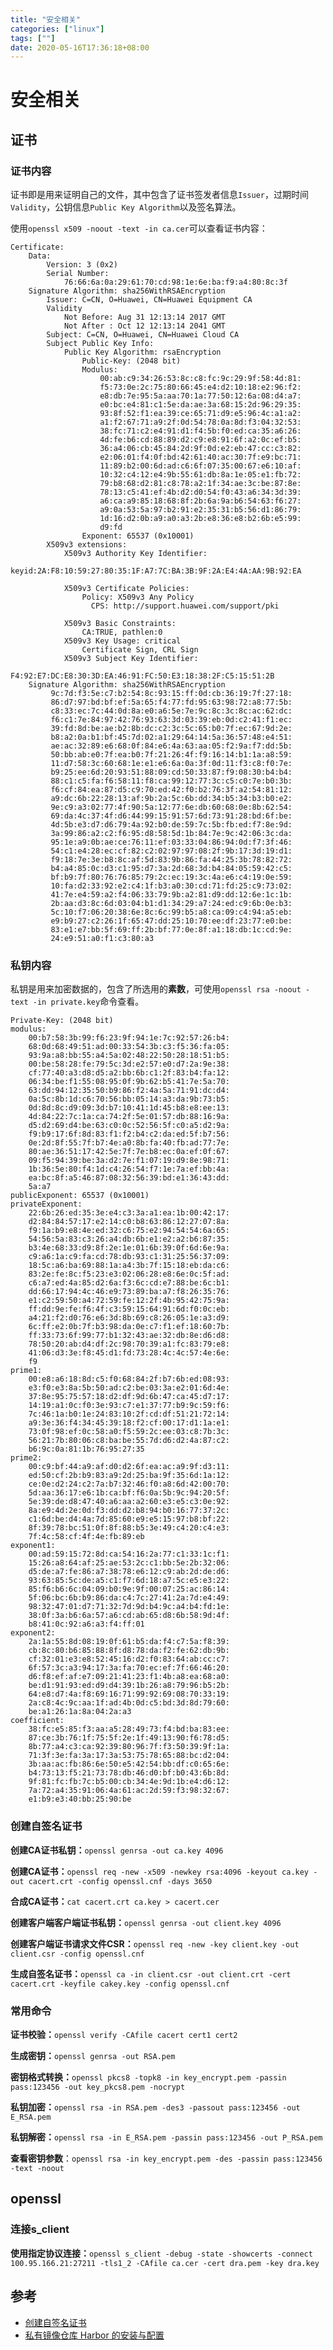 ```yaml
---
title: "安全相关"
categories: ["linux"]
tags: [""]
date: 2020-05-16T17:36:18+08:00
---
```


# 安全相关

## 证书

### 证书内容

证书即是用来证明自己的文件，其中包含了证书签发者信息`Issuer`，过期时间`Validity`，公钥信息`Public Key Algorithm`以及签名算法。

使用`openssl x509 -noout -text -in ca.cer`可以查看证书内容：

```shell
Certificate:
    Data:
        Version: 3 (0x2)
        Serial Number:
            76:66:6a:0a:29:61:70:cd:98:1e:6e:ba:f9:a4:80:8c:3f
    Signature Algorithm: sha256WithRSAEncryption
        Issuer: C=CN, O=Huawei, CN=Huawei Equipment CA
        Validity
            Not Before: Aug 31 12:13:14 2017 GMT
            Not After : Oct 12 12:13:14 2041 GMT
        Subject: C=CN, O=Huawei, CN=Huawei Cloud CA
        Subject Public Key Info:
            Public Key Algorithm: rsaEncryption
                Public-Key: (2048 bit)
                Modulus:
                    00:ab:c9:34:26:53:8c:c8:fc:9c:29:9f:58:4d:81:
                    f5:73:0e:2c:75:80:66:45:e4:d2:10:18:e2:96:f2:
                    e8:db:7e:95:5a:aa:70:1a:77:50:12:6a:08:d4:a7:
                    e0:bc:e4:81:c1:5e:da:ae:3a:68:15:2d:96:29:35:
                    93:8f:52:f1:ea:39:ce:65:71:d9:e5:96:4c:a1:a2:
                    a1:f2:67:71:a9:2f:0d:54:78:0a:8d:f3:04:32:53:
                    38:fc:71:c2:e4:91:d1:f4:5b:f0:ed:ca:35:a6:26:
                    4d:fe:b6:cd:88:89:d2:c9:e8:91:6f:a2:0c:ef:b5:
                    36:a4:06:cb:45:84:2d:9f:0d:e2:eb:47:cc:c3:82:
                    e2:06:01:f4:0f:bd:42:61:40:ac:30:7f:e9:bc:71:
                    11:89:b2:00:6d:ad:c6:6f:07:35:00:67:e6:10:af:
                    10:32:c4:12:e4:9b:55:61:db:8a:1e:05:e1:fb:72:
                    79:b8:68:d2:81:c8:78:a2:1f:34:ae:3c:be:87:8e:
                    78:13:c5:41:ef:4b:d2:d0:54:f0:43:a6:34:3d:39:
                    a6:ca:a9:85:18:68:8f:2b:6a:9a:b6:54:63:f6:27:
                    a9:0a:53:5a:97:b2:91:e2:35:31:b5:56:d1:86:79:
                    1d:16:d2:0b:a9:a0:a3:2b:e8:36:e8:b2:6b:e5:99:
                    d9:fd
                Exponent: 65537 (0x10001)
        X509v3 extensions:
            X509v3 Authority Key Identifier: 
                keyid:2A:F8:10:59:27:80:35:1F:A7:7C:BA:3B:9F:2A:E4:4A:AA:9B:92:EA

            X509v3 Certificate Policies: 
                Policy: X509v3 Any Policy
                  CPS: http://support.huawei.com/support/pki

            X509v3 Basic Constraints: 
                CA:TRUE, pathlen:0
            X509v3 Key Usage: critical
                Certificate Sign, CRL Sign
            X509v3 Subject Key Identifier: 
                F4:92:E7:DC:E8:30:3D:EA:46:91:FC:50:E3:18:38:2F:C5:15:51:2B
    Signature Algorithm: sha256WithRSAEncryption
         9c:7d:f3:5e:c7:b2:54:8c:93:15:ff:0d:cb:36:19:7f:27:18:
         86:d7:97:bd:bf:ef:5a:65:f4:77:fd:95:63:98:72:a8:77:5b:
         c8:33:ec:7c:44:0d:8a:e0:a6:5e:7e:9c:8c:3c:8c:ac:62:dc:
         f6:c1:7e:84:97:42:76:93:63:3d:03:39:eb:0d:c2:41:f1:ec:
         39:fd:8d:be:ae:b2:8b:dc:c2:3c:5c:65:b0:7f:ec:67:9d:2e:
         b8:a2:0a:b1:bf:45:7d:02:a1:29:64:14:5a:36:57:48:e4:51:
         ae:ac:32:89:e6:68:0f:84:e6:4a:63:aa:05:f2:9a:f7:dd:5b:
         50:bb:ab:e0:7f:ea:b0:7f:21:26:4f:f9:16:14:b1:1a:a8:59:
         11:d7:58:3c:60:68:1e:e1:e6:6a:0a:3f:0d:11:f3:c8:f0:7e:
         b9:25:ee:6d:20:93:51:88:09:cd:50:33:87:f9:08:30:b4:b4:
         88:c1:c5:fa:f6:58:11:f8:ca:99:12:77:3c:c5:c0:7e:b0:3b:
         f6:cf:84:ea:87:d5:c9:70:ed:42:f0:b2:76:3f:a2:54:81:12:
         a9:dc:6b:22:28:13:af:9b:2a:5c:6b:dd:34:b5:34:b3:b0:e2:
         9e:c9:a3:02:77:4f:90:5a:12:77:6e:db:60:68:0e:8b:62:54:
         69:da:4c:37:4f:d6:44:99:15:91:57:6d:73:91:28:bd:6f:be:
         4d:5b:e3:d7:d6:79:4a:92:b0:de:59:7c:5b:fb:ed:f7:8e:9d:
         3a:99:86:a2:c2:f6:95:d8:58:5d:1b:84:7e:9c:42:06:3c:da:
         95:1e:a9:0b:ae:ce:76:11:ef:03:33:04:86:94:0d:f7:3f:46:
         54:c1:e4:28:ec:cf:82:c2:02:97:97:08:2f:9b:17:3d:19:d1:
         f9:18:7e:3e:b8:8c:af:5d:83:9b:86:fa:44:25:3b:78:82:72:
         b4:a4:85:0c:d3:c1:95:d7:3a:2d:68:3d:b4:84:05:59:42:c5:
         bf:b9:7f:80:76:76:85:79:2c:ec:19:3c:4a:e6:c4:19:0e:59:
         10:fa:d2:33:92:e2:c4:1f:b3:a0:30:cd:71:fd:25:c9:73:02:
         41:7e:e4:59:a2:f4:06:33:79:9b:a2:81:d9:dd:12:6e:1c:1b:
         2b:aa:d3:8c:6d:03:04:b1:d1:34:29:a7:24:ed:c9:6b:0e:b3:
         5c:10:f7:06:20:38:6e:8c:6c:99:b5:a8:ca:09:c4:94:a5:eb:
         e9:b9:27:c2:26:1f:65:47:dd:25:10:70:ee:df:23:77:e0:be:
         83:e1:e7:bb:5f:69:ff:2b:bf:77:0e:8f:a1:18:db:1c:cd:9e:
         24:e9:51:a0:f1:c3:80:a3
```

### 私钥内容

私钥是用来加密数据的，包含了所选用的**素数**，可使用`openssl rsa -noout -text -in private.key`命令查看。

```shell
Private-Key: (2048 bit)
modulus:
    00:b7:58:3b:99:f6:23:9f:94:1e:7c:92:57:26:b4:
    68:0d:68:49:51:ad:00:33:54:3b:c3:f5:36:fa:05:
    93:9a:a8:bb:55:a4:5a:02:48:22:50:28:18:51:b5:
    00:be:58:28:fe:79:5c:3d:e2:57:e0:d7:2a:9e:38:
    cf:77:40:a3:d8:d5:a2:bb:6b:c1:2f:83:b4:fa:12:
    06:34:be:f1:55:08:95:0f:9b:62:b5:41:7e:5a:70:
    63:dd:94:12:35:50:b9:86:f2:4a:5a:71:91:dc:d4:
    0a:5c:8b:1d:c6:70:56:bb:05:14:a3:da:9b:73:b5:
    0d:8d:8c:d9:09:3d:b7:10:41:1d:45:b8:e8:ee:13:
    4d:84:22:7c:1a:ca:74:2f:5e:01:57:db:88:16:9a:
    d5:d2:69:d4:be:63:c0:0c:52:56:5f:c0:a5:d2:9a:
    f9:b9:17:6f:8d:83:f1:f2:b4:c2:da:ed:5f:b7:56:
    0e:2d:8f:55:7f:b7:4e:a0:8b:fa:40:fb:ad:77:7e:
    80:ae:36:51:17:42:5e:7f:7e:b8:ec:0a:ef:0f:67:
    09:f5:94:39:be:3a:d2:7e:f1:07:19:d9:8e:98:71:
    1b:36:5e:80:f4:1d:c4:26:54:f7:1e:7a:ef:bb:4a:
    ea:bc:8f:a5:46:87:08:32:56:39:bd:e1:36:43:dd:
    5a:a7
publicExponent: 65537 (0x10001)
privateExponent:
    22:6b:26:ed:35:3e:e4:c3:3a:a1:ea:1b:00:42:17:
    d2:84:84:57:17:e2:14:c0:b8:63:86:12:27:07:8a:
    f9:1a:b9:e8:4e:ed:32:c6:75:e2:94:54:54:6a:65:
    54:56:5a:83:c3:26:a4:db:6b:e1:e2:a2:b6:87:35:
    b3:4e:68:33:d9:8f:2e:1e:01:6b:39:0f:6d:6e:9a:
    c9:a6:1a:c9:fa:cd:78:db:93:c1:31:25:56:37:09:
    18:5c:a6:ba:69:88:1a:a4:3b:7f:15:18:eb:da:c6:
    83:2e:fe:8c:f5:23:e3:02:06:28:e8:6e:0c:5f:ad:
    c6:a7:ed:4a:85:d2:6a:f3:6c:cd:e7:88:be:6c:b1:
    dd:66:17:94:4c:46:e9:73:89:ba:a7:f8:26:35:76:
    e1:c2:59:50:a4:72:59:fe:12:2f:4b:95:42:75:9a:
    ff:dd:9e:fe:f6:4f:c3:59:15:64:91:6d:f0:0c:eb:
    a4:21:f2:d0:76:e6:3d:8b:69:c8:26:05:1e:a3:d9:
    6c:ff:e2:0b:7f:b3:98:da:0e:c7:f1:ef:18:60:7b:
    ff:33:73:6f:99:77:b1:32:43:ae:32:db:8e:d6:d8:
    78:50:20:ab:d4:df:2c:98:70:39:a1:fc:83:79:e8:
    41:06:d3:3e:f8:45:d1:fd:73:28:4c:4c:57:4e:6e:
    f9
prime1:
    00:e8:a6:18:8d:c5:f0:68:84:2f:b7:6b:ed:08:93:
    e3:f0:e3:8a:5b:50:ad:c2:be:03:3a:e2:01:6d:4e:
    37:8e:95:75:57:18:d2:df:9d:6b:47:ca:45:d7:17:
    14:19:a1:0c:f0:3e:93:c7:e1:37:77:b9:9c:59:f6:
    7c:46:1a:b0:1e:24:83:10:2f:cd:df:51:21:72:14:
    a9:3e:36:f4:34:45:39:18:f2:cf:00:17:d1:1a:e1:
    73:0f:98:ef:0c:58:a0:f5:59:2c:ee:03:c8:7b:3c:
    56:21:7b:80:06:c8:ba:be:55:7d:d6:d2:4a:87:c2:
    b6:9c:0a:81:1b:76:95:27:35
prime2:
    00:c9:bf:44:a9:af:d0:d2:6f:ea:ac:a9:9f:d3:11:
    ed:50:cf:2b:b9:83:a9:2d:25:ba:9f:35:6d:1a:12:
    ce:0e:d2:24:c2:7a:b7:32:46:f0:a8:6d:42:00:70:
    5d:aa:36:17:e6:1b:ca:bf:f6:0a:5b:9c:94:20:5f:
    5e:39:de:d8:47:40:a6:aa:a2:60:e3:e5:c3:0e:92:
    8a:e9:4d:2e:0d:f3:dd:d2:b8:94:b0:16:77:37:2c:
    c1:6d:be:d4:4a:7d:85:60:e9:e5:15:97:b8:bf:22:
    8f:39:78:bc:51:0f:8f:88:b5:3e:49:c4:20:c4:e3:
    7f:4c:58:cf:4f:4e:fb:89:eb
exponent1:
    00:ad:59:15:72:8d:ca:54:16:2a:77:c1:33:1c:f1:
    15:26:a8:64:af:25:ae:53:2c:c1:bb:5e:2b:32:06:
    d5:de:a7:fe:86:a7:38:78:e6:12:c9:ab:2d:de:d6:
    93:63:85:5c:de:a5:c1:f7:6d:18:a7:5c:e5:e3:22:
    85:f6:b6:6c:04:09:b0:9e:9f:00:07:25:ac:86:14:
    5f:06:bc:6b:b9:86:da:c4:7c:27:41:2a:7d:e4:49:
    98:32:47:01:d7:71:32:7d:9d:b4:9c:a4:b4:fd:1e:
    38:0f:3a:b6:6a:57:a6:cd:ab:65:d8:6b:58:9d:4f:
    b8:41:0c:92:a6:a3:f4:ff:01
exponent2:
    2a:1a:55:8d:08:19:0f:61:b5:da:f4:c7:5a:f8:39:
    cb:8c:80:b6:85:88:8f:d8:78:da:f2:fe:62:db:9b:
    cf:32:01:e3:e8:52:45:16:d2:f0:83:64:ab:cc:c7:
    6f:57:3c:a3:94:17:3a:fa:70:ec:ef:7f:66:46:20:
    d6:f8:ef:af:e7:09:21:41:23:f1:4b:a8:ea:68:a0:
    be:d1:91:93:ed:d9:d4:39:1b:26:a8:79:96:b5:2b:
    64:e8:d7:4a:f8:69:16:71:99:92:69:08:70:33:19:
    2a:c8:4c:9c:aa:1f:ad:4b:0d:c5:bd:3d:8d:79:60:
    be:a1:26:1a:8a:04:2a:a3
coefficient:
    38:fc:e5:85:f3:aa:a5:28:49:73:f4:bd:ba:83:ee:
    87:ce:3b:76:1f:75:5f:2e:1f:49:13:90:f6:78:d5:
    8b:77:a4:c3:ca:92:39:80:96:7f:f3:50:39:9f:1a:
    71:3f:3e:fa:3a:17:3a:53:75:78:65:88:bc:d2:04:
    3b:aa:ac:fb:86:6e:50:e5:42:54:bb:df:c0:65:6e:
    b4:73:13:f5:21:73:78:db:46:d0:bf:b0:43:6b:8d:
    9f:81:fc:fb:7c:b5:00:cb:34:4e:9d:1b:e4:d6:12:
    7a:72:a4:35:91:06:4a:61:ac:2d:59:f3:98:32:67:
    e1:b9:e3:40:bb:25:90:be
```

### 创建自签名证书

**创建CA证书私钥：**`openssl genrsa -out ca.key 4096`

**创建CA证书：**`openssl req -new -x509 -newkey rsa:4096 -keyout ca.key -out cacert.crt -config openssl.cnf -days 3650`

**合成CA证书：**`cat cacert.crt ca.key > cacert.cer`

**创建客户端客户端证书私钥：**`openssl genrsa -out client.key 4096`

**创建客户端证书请求文件CSR：**`openssl req -new -key client.key -out client.csr -config openssl.cnf`

**生成自签名证书：**`openssl ca -in client.csr -out client.crt -cert cacert.crt -keyfile cakey.key -config openssl.cnf`

### 常用命令

**证书校验：**`openssl verify -CAfile cacert cert1 cert2`

**生成密钥：**`openssl genrsa -out RSA.pem`

**密钥格式转换：**`openssl pkcs8 -topk8 -in key_encrypt.pem -passin pass:123456 -out key_pkcs8.pem -nocrypt`

**私钥加密：**`openssl rsa -in RSA.pem -des3 -passout pass:123456 -out E_RSA.pem`

**私钥解密：**`openssl rsa -in E_RSA.pem -passin pass:123456 -out P_RSA.pem`

**查看密钥参数**：`openssl rsa -in key_encrypt.pem -des -passin pass:123456 -text -noout`

## openssl

### 连接s_client

**使用指定协议连接：**`openssl s_client -debug -state -showcerts -connect 100.95.166.21:27211 -tls1_2 -CAfile ca.cer -cert dra.pem -key dra.key`

## 参考

- [创建自签名证书](https://docs.azure.cn/zh-cn/articles/azure-operations-guide/application-gateway/aog-application-gateway-howto-create-self-signed-cert-via-openssl)
- [私有镜像仓库 Harbor 的安装与配置](https://mayanbin.com/post/installing-harbor.html)

